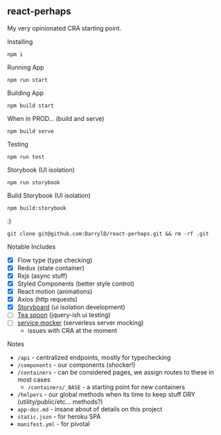 
## react-perhaps

My very opinionated CRA starting point.  

Installing
```
npm i
```

Running App
```
npm run start
```

Building App
```
npm build start
```

When in PROD... (build and serve)
```
npm build serve
```

Testing
```
npm run test
```

Storybook (UI isolation)
```
npm run storybook
```

Build Storybook (UI isolation)
```
npm build:storybook
```

:)
```
git clone git@github.com:DarrylD/react-perhaps.git && rm -rf .git
```

Notable Includes
- [x] Flow type (type checking)
- [x] Redux (state container)
- [x] Rxjs (async stuff)
- [x] Styled Components (better style control)
- [x] React motion (animations)
- [x] Axios (http requests)
- [X] [Storyboard](https://github.com/storybooks/react-storybook) (ui isolation development)
- [ ] [Tea spoon](https://github.com/jquense/teaspoon) (jquery-ish ui testing)
- [ ] [service mocker](https://github.com/service-mocker/service-mocker) (serverless server mocking)
    - issues with CRA at the moment


Notes
-  `/api` - centralized endpoints, mostly for typechecking
- `/components` - our components (shocker!)
- `/containers` - can be considered pages, we assign routes to these in most cases
  - `/containers/_BASE` - a starting point for new containers
- `/helpers` - our global methods when its time to keep stuff DRY (utility/public/etc... methods?)
-  `app-doc.md` - insane about of details on this project
-  `static.json` - for heroku SPA
-  `manifest.yml` - for pivotal
